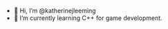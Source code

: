 - 👋 Hi, I’m @katherinejleeming
- 🌱 I’m currently learning C++ for game development.


<!---
katherinejleeming/katherinejleeming is a ✨ special ✨ repository because its `README.md` (this file) appears on your GitHub profile.
You can click the Preview link to take a look at your changes.
--->
